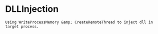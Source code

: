 # DLLInjection
```Using WriteProcessMemory &amp; CreateRemoteThread to inject dll in target process.```
